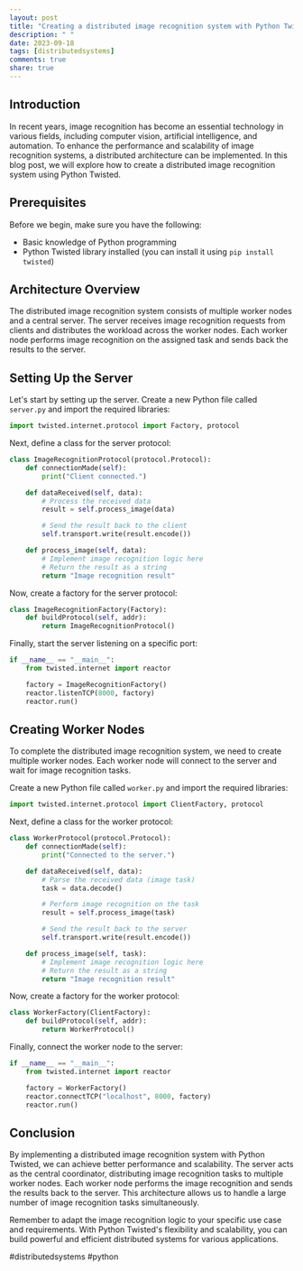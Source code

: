 ```yaml
---
layout: post
title: "Creating a distributed image recognition system with Python Twisted"
description: " "
date: 2023-09-18
tags: [distributedsystems]
comments: true
share: true
---
```


## Introduction

In recent years, image recognition has become an essential technology in various fields, including computer vision, artificial intelligence, and automation. To enhance the performance and scalability of image recognition systems, a distributed architecture can be implemented. In this blog post, we will explore how to create a distributed image recognition system using Python Twisted.

## Prerequisites

Before we begin, make sure you have the following:

- Basic knowledge of Python programming
- Python Twisted library installed (you can install it using `pip install twisted`)

## Architecture Overview

The distributed image recognition system consists of multiple worker nodes and a central server. The server receives image recognition requests from clients and distributes the workload across the worker nodes. Each worker node performs image recognition on the assigned task and sends back the results to the server.

## Setting Up the Server

Let's start by setting up the server. Create a new Python file called `server.py` and import the required libraries:

```python
import twisted.internet.protocol import Factory, protocol
```

Next, define a class for the server protocol:

```python
class ImageRecognitionProtocol(protocol.Protocol):
    def connectionMade(self):
        print("Client connected.")

    def dataReceived(self, data):
        # Process the received data
        result = self.process_image(data)

        # Send the result back to the client
        self.transport.write(result.encode())

    def process_image(self, data):
        # Implement image recognition logic here
        # Return the result as a string
        return "Image recognition result"
```

Now, create a factory for the server protocol:

```python
class ImageRecognitionFactory(Factory):
    def buildProtocol(self, addr):
        return ImageRecognitionProtocol()
```

Finally, start the server listening on a specific port:

```python
if __name__ == "__main__":
    from twisted.internet import reactor

    factory = ImageRecognitionFactory()
    reactor.listenTCP(8000, factory)
    reactor.run()
```

## Creating Worker Nodes

To complete the distributed image recognition system, we need to create multiple worker nodes. Each worker node will connect to the server and wait for image recognition tasks.

Create a new Python file called `worker.py` and import the required libraries:

```python
import twisted.internet.protocol import ClientFactory, protocol
```

Next, define a class for the worker protocol:

```python
class WorkerProtocol(protocol.Protocol):
    def connectionMade(self):
        print("Connected to the server.")

    def dataReceived(self, data):
        # Parse the received data (image task)
        task = data.decode()

        # Perform image recognition on the task
        result = self.process_image(task)

        # Send the result back to the server
        self.transport.write(result.encode())

    def process_image(self, task):
        # Implement image recognition logic here
        # Return the result as a string
        return "Image recognition result"
```

Now, create a factory for the worker protocol:

```python
class WorkerFactory(ClientFactory):
    def buildProtocol(self, addr):
        return WorkerProtocol()
```

Finally, connect the worker node to the server:

```python
if __name__ == "__main__":
    from twisted.internet import reactor

    factory = WorkerFactory()
    reactor.connectTCP("localhost", 8000, factory)
    reactor.run()
```

## Conclusion

By implementing a distributed image recognition system with Python Twisted, we can achieve better performance and scalability. The server acts as the central coordinator, distributing image recognition tasks to multiple worker nodes. Each worker node performs the image recognition and sends the results back to the server. This architecture allows us to handle a large number of image recognition tasks simultaneously.

Remember to adapt the image recognition logic to your specific use case and requirements. With Python Twisted's flexibility and scalability, you can build powerful and efficient distributed systems for various applications.

#distributedsystems #python